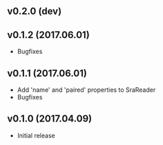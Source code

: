 v0.2.0 (dev)
------------

v0.1.2 (2017.06.01)
-------------------
* Bugfixes

v0.1.1 (2017.06.01)
-------------------
* Add 'name' and 'paired' properties to SraReader
* Bugfixes 

v0.1.0 (2017.04.09)
-------------------
* Initial release
